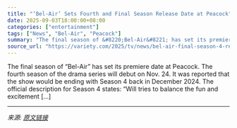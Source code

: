 ```yaml
---
title: "‘Bel-Air’ Sets Fourth and Final Season Release Date at Peacock"
date: 2025-09-03T18:00:00+08:00
categories: ["entertainment"]
tags: ["News", "Bel-Air", "Peacock"]
summary: "The final season of &#8220;Bel-Air&#8221; has set its premiere date at Peacock. The fourth season of the drama series will debut on Nov. 24. It was reported that the show would be ending with Season 4"
source_url: "https://variety.com/2025/tv/news/bel-air-final-season-4-release-date-peacock-1236506442/"
---
```


The final season of &#8220;Bel-Air&#8221; has set its premiere date at Peacock. The fourth season of the drama series will debut on Nov. 24. It was reported that the show would be ending with Season 4 back in December 2024. The official description for Season 4 states: &#8220;Will tries to balance the fun and excitement [&#8230;]

---

*来源: [原文链接](https://variety.com/2025/tv/news/bel-air-final-season-4-release-date-peacock-1236506442/)*

